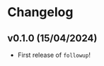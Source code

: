 # Changelog

<!--next-version-placeholder-->

## v0.1.0 (15/04/2024)

- First release of `followup`!